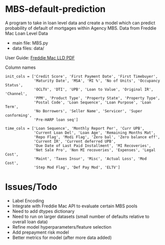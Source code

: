 # MBS-default-prediction
A program to take in loan level data and create a model which can predict probability of default of mortgages within Agency MBS. Data from Freddie Mac Loan Level Data

* main file: MBS.py
* data files: data/

User Guide: [Freddie Mac LLD PDF](http://www.freddiemac.com/fmac-resources/research/pdf/user_guide.pdf)

Column names
```
init_cols = ['Credit Score', 'First Payment Date', 'First Timebuyer',
             'Maturity Date', 'MSA', 'MI %', 'No of Units', 'Occupancy Status',
             'OCLTV', 'DTI', 'UPB', 'Loan to Value', 'Original IR', 'Channel',
             'PPM', 'Product Type', 'Property State', 'Property Type',
             'Postal Code', 'Loan Sequence', 'Loan Purpose', 'Loan Term',
             'No Borrowers', 'Seller Name', 'Servicer', 'Super conforming',
             'Pre-HARP loan seq']

time_cols = ['Loan Sequence', 'Monthly Report Per', 'Curr UPB',
             'Current Loan Del', 'Loan Age', 'Remaining Months Mat',
             'Repo Flag', 'Modi Flag', 'Zero bal', 'Zero balance eff',
             'Current IR', 'Current deferred UPB',
             'Due Date of Last Paid Installment', 'MI Recoveries',
             'Net Sale Pro', 'Non MI recoveries', 'Expenses', 'Legal Cost',
             'Maint', 'Taxes Insur', 'Misc', 'Actual Loss', 'Mod Cost',
             'Step Mod Flag', 'Def Pay Mod', 'ELTV']
```
# Issues/Todo
* Label Encoding
* Integrate with Freddie Mac API to evaluate certain MBS pools
* Need to add dtypes dictionary
* Need to run on larger datasets (small number of defaults relative to overall loan data)
* Refine model hyperparameters/feature selection
* Add prepayment risk model
* Better metrics for model (after more data added)
